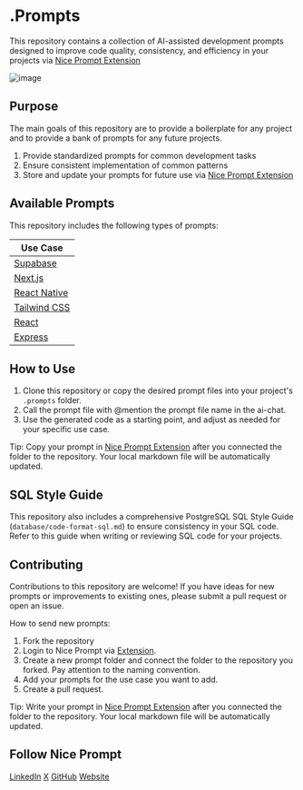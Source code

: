 # .Prompts

This repository contains a collection of AI-assisted development prompts designed to improve code quality, consistency, and efficiency in your projects via [Nice Prompt Extension](https://marketplace.visualstudio.com/items?itemName=Niceprompt.nice-prompt)

![image](https://github.com/user-attachments/assets/f2c283fc-d759-4fb1-9f74-f756f8fb417e)


## Purpose

The main goals of this repository are to provide a boilerplate for any project and to provide a bank of prompts for any future projects.

1. Provide standardized prompts for common development tasks
2. Ensure consistent implementation of common patterns
3. Store and update your prompts for future use via [Nice Prompt Extension](https://marketplace.visualstudio.com/items?itemName=Niceprompt.nice-prompt)

## Available Prompts

This repository includes the following types of prompts:

| Use Case                                 |
|------------------------------------------|
| [Supabase](https://supabase.com)         |
| [Next.js](https://nextjs.org)            |
| [React Native](https://reactnative.dev)  |
| [Tailwind CSS](https://tailwindcss.com)  |
| [React](https://reactjs.org)             |
| [Express](https://expressjs.com)         |

## How to Use

1. Clone this repository or copy the desired prompt files into your project's `.prompts` folder.
2. Call the prompt file with @mention the prompt file name in the ai-chat.
3. Use the generated code as a starting point, and adjust as needed for your specific use case.

Tip: Copy your prompt in [Nice Prompt Extension](https://marketplace.visualstudio.com/items?itemName=Niceprompt.nice-prompt) after you connected the folder to the repository. Your local markdown file will be automatically updated.

## SQL Style Guide

This repository also includes a comprehensive PostgreSQL SQL Style Guide (`database/code-format-sql.md`) to ensure consistency in your SQL code. Refer to this guide when writing or reviewing SQL code for your projects.

## Contributing

Contributions to this repository are welcome! If you have ideas for new prompts or improvements to existing ones, please submit a pull request or open an issue.

How to send new prompts:

1. Fork the repository
2. Login to Nice Prompt via [Extension](https://marketplace.visualstudio.com/items?itemName=Niceprompt.nice-prompt).
3. Create a new prompt folder and connect the folder to the repository you forked. Pay attention to the naming convention.
4. Add your prompts for the use case you want to add.
5. Create a pull request.

Tip: Write your prompt in [Nice Prompt Extension](https://marketplace.visualstudio.com/items?itemName=Niceprompt.nice-prompt) after you connected the folder to the repository. Your local markdown file will be automatically updated.

## Follow Nice Prompt

[LinkedIn](https://www.linkedin.com/company/nice-prompt)
[X](https://x.com/niceprompt)
[GitHub](https://github.com/nice-prompt)
[Website](https://niceprompt.app)
